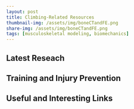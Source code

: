 ```yaml
---
layout: post
title: Climbing-Related Resources
thumbnail-img: /assets/img/boneCTandFE.png
share-img: /assets/img/boneCTandFE.png
tags: [musculoskeletal modeling, biomechanics]
---
```


## Latest Reseach




## Training and Injury Prevention




## Useful and Interesting Links